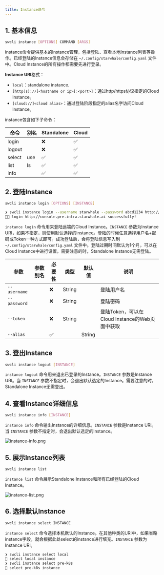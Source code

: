 ```yaml
---
title: Instance命令
---
```


## 1. 基本信息

```bash
swcli instance [OPTIONS] COMMAND [ARGS]
```

instance命令提供基本的Instance管理，包括登陆、查看本地Instance列表等操作。已经登陆的Instance信息会存储在 `~/.config/starwhale/config.yaml` 文件中。Cloud Instance的所有操作都需要先进行登录。

**Instance URI**格式：

- `local`：standalone instance.
- `[http(s)://]<hostname or ip>[:<port>]`：通过http/https协议指定的Cloud Instance。
- `[cloud://]<cloud alias>`：通过登陆阶段指定的alias名字访问Cloud Instance。

instance包含如下子命令：

|命令|别名|Standalone|Cloud|
|---|---|----------|-----|
|login||❌|✅|
|logout||❌|✅|
|select|use|✅|✅|
|list|ls|✅|✅|
|info||✅|✅|

## 2. 登陆Instance

```bash
swcli instance login [OPTIONS] [INSTANCE]
```

```bash
❯ swcli instance login --username starwhale --password abcd1234 http://console.pre.intra.starwhale.ai --alias pre-k8s
👨‍🍳 login http://console.pre.intra.starwhale.ai successfully!
```

`instance login` 命令用来登陆远端的Cloud Instance。`INSTANCE` 参数为Instance URI，如果不指定，则使用默认选择的Instance。登陆的时候任意选择用户名+密码或Token一种方式即可。成功登陆后，会将登陆信息写入到 `~/.config/starwhale/config.yaml` 文件中。登陆过期时间默认为1个月，可以在Cloud Instance中进行设置。需要注意的时，Standalone Instance无需登陆。

|参数|参数别名|必要性|类型|默认值|说明|
|------|--------|-------|-----------|-----|-----------|
|`--username`||❌|String||登陆用户名|
|`--password`||❌|String||登陆密码|
|`--token`||❌|String||登陆Token，可以在Cloud Instance的Web页面中获取|
|`--alias`||✅||String||instance别名|

## 3. 登出Instance

```bash
swcli instance logout [INSTANCE]
```

`instance logout` 命令用来退出已登录的Instance。`INSTANCE` 参数是Instance URI。当 `INSTANCE` 参数不指定时，会退出默认选定的Instance。需要注意的时，Standalone Instance无需登出。

## 4. 查看Instance详细信息

```bash
swcli instance info [INSTANCE]
```

`instance info` 命令输出Instance的详细信息。`INSTANCE` 参数是Instance URI。当 `INSTANCE` 参数不指定时，会退出默认选定的Instance。

![instance-info.png](../../img/instance-info.png)

## 5. 展示Instance列表

```bash
swcli instance list
```

`instance list` 命令展示Standalone Instance和所有已经登陆的Cloud Instance。

![instance-list.png](../../img/instance-list.png)

## 6. 选择默认Instance

```bash
swcli instance select INSTANCE
```

`instance select` 命令选择本机默认的Instance。在其他种类的URI中，如果省略instance字段，就会根据此处select的instance进行填充。`INSTANCE` 参数为Instance URI。

```bash
❯ swcli instance select local
👏 select local instance
❯ swcli instance select pre-k8s
👏 select pre-k8s instance
```
